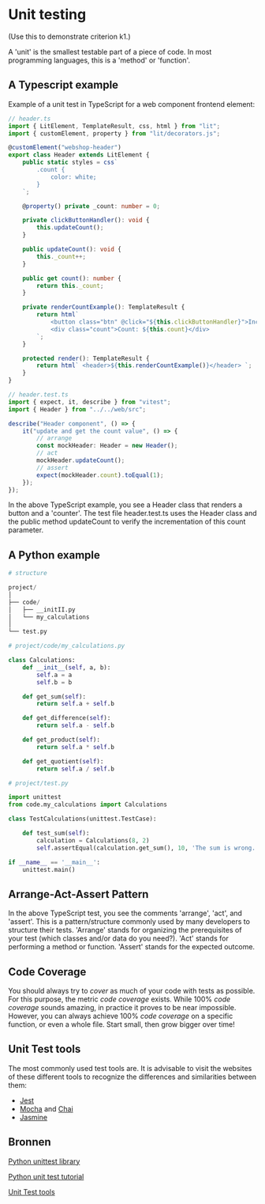 # Unit testing

(Use this to demonstrate criterion k1.)

A 'unit' is the smallest testable part of a piece of code. In most programming languages, this is a 'method' or 'function'.

## A Typescript example

Example of a unit test in TypeScript for a web component frontend element:

```typescript
// header.ts
import { LitElement, TemplateResult, css, html } from "lit";
import { customElement, property } from "lit/decorators.js";

@customElement("webshop-header")
export class Header extends LitElement {
    public static styles = css`
        .count {
            color: white;
        }
    `;

    @property() private _count: number = 0;

    private clickButtonHandler(): void {
        this.updateCount();
    }

    public updateCount(): void {
        this._count++;
    }

    public get count(): number {
        return this._count;
    }

    private renderCountExample(): TemplateResult {
        return html`
            <button class="btn" @click="${this.clickButtonHandler}">Increment count</button>
            <div class="count">Count: ${this.count}</div>
        `;
    }

    protected render(): TemplateResult {
        return html` <header>${this.renderCountExample()}</header> `;
    }
}

// header.test.ts
import { expect, it, describe } from "vitest";
import { Header } from "../../web/src";

describe("Header component", () => {
    it("update and get the count value", () => {
        // arrange
        const mockHeader: Header = new Header();
        // act
        mockHeader.updateCount();
        // assert
        expect(mockHeader.count).toEqual(1);
    });
});
```

In the above TypeScript example, you see a Header class that renders a button and a 'counter'. The test file header.test.ts uses the Header class and the public method updateCount to verify the incrementation of this count parameter.

## A Python example

```python
# structure

project/
│
├── code/
│   ├── __initII.py
│   └── my_calculations
│
└── test.py

# project/code/my_calculations.py

class Calculations:
    def __init__(self, a, b):
        self.a = a
        self.b = b

    def get_sum(self):
        return self.a + self.b

    def get_difference(self):
        return self.a - self.b

    def get_product(self):
        return self.a * self.b

    def get_quotient(self):
        return self.a / self.b

# project/test.py

import unittest
from code.my_calculations import Calculations

class TestCalculations(unittest.TestCase):

    def test_sum(self):
        calculation = Calculations(8, 2)
        self.assertEqual(calculation.get_sum(), 10, 'The sum is wrong.')

if __name__ == '__main__':
    unittest.main()

```

## Arrange-Act-Assert Pattern

In the above TypeScript test, you see the comments 'arrange', 'act', and 'assert'. This is a pattern/structure commonly used by many developers to structure their tests. 'Arrange' stands for organizing the prerequisites of your test (which classes and/or data do you need?). 'Act' stands for performing a method or function. 'Assert' stands for the expected outcome.

## Code Coverage

You should always try to _cover_ as much of your code with tests as possible. For this purpose, the metric _code coverage_ exists. While 100% _code coverage_ sounds amazing, in practice it proves to be near impossible. However, you can always achieve 100% _code coverage_ on a specific function, or even a whole file. Start small, then grow bigger over time!

## Unit Test tools

The most commonly used test tools are. It is advisable to visit the websites of these different tools to recognize the differences and similarities between them:

-   [Jest](https://jestjs.io/)
-   [Mocha](https://mochajs.org/) and [Chai](https://www.chaijs.com/)
-   [Jasmine](https://jasmine.github.io/)

## Bronnen

[Python unittest library](https://docs.python.org/3/library/unittest.html)

[Python unit test tutorial](https://www.dataquest.io/blog/unit-tests-python/)

[Unit Test tools](https://clouddevs.com/typescript/unit-testing/)
